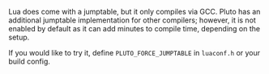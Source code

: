 Lua does come with a jumptable, but it only compiles via GCC. Pluto has an additional jumptable implementation for other compilers; however, it is not enabled by default as it can add minutes to compile time, depending on the setup.

If you would like to try it, define `PLUTO_FORCE_JUMPTABLE` in `luaconf.h` or your build config.
